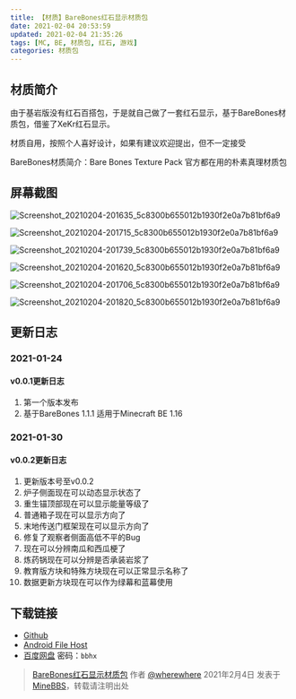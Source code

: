 ```yaml
---
title: 【材质】BareBones红石显示材质包
date: 2021-02-04 20:53:59
updated: 2021-02-04 21:35:26
tags: [MC, BE, 材质包, 红石, 游戏]
categories: 材质包
---
```

## 材质简介

<script src="https://cdn.jsdelivr.net/npm/hexo-tag-bilibili-card/components/bilibili-card/bilibili-card.js" data-pjax async></script>
<bilibili-card vid="BV19v411W7eo" type="video" title="【MCBE】预告-Bare Bones塑料材质红石辅助显示预览" author="where-where" cover="http://i2.hdslb.com/bfs/archive/367afe4dc94f54f71b0073dff5d8338d2bd36ac1.jpg" duration="01:24" views="1129" comments="6" favorites="5" coins="11" likes="27"></bilibili-card>

由于基岩版没有红石百搭包，于是就自己做了一套红石显示，基于BareBones材质包，借鉴了XeKr红石显示。

材质自用，按照个人喜好设计，如果有建议欢迎提出，但不一定接受

BareBones材质简介：Bare Bones Texture Pack 官方都在用的朴素真理材质包

## 屏幕截图

![Screenshot_20210204-201635_5c8300b655012b1930f2e0a7b81bf6a9](https://github.com/user-attachments/assets/40139ea2-d666-4b12-a1e8-c4a05fbee255)

![Screenshot_20210204-201715_5c8300b655012b1930f2e0a7b81bf6a9](https://github.com/user-attachments/assets/65f2abb0-add6-475e-bdef-6d2975d56d16)<!--more-->

![Screenshot_20210204-201739_5c8300b655012b1930f2e0a7b81bf6a9](https://github.com/user-attachments/assets/a998772e-c00a-43aa-ba97-b6f1c62e4fb1)

![Screenshot_20210204-201620_5c8300b655012b1930f2e0a7b81bf6a9](https://github.com/user-attachments/assets/ad7c4520-da97-4f49-b236-b02fa11b91b7)

![Screenshot_20210204-201706_5c8300b655012b1930f2e0a7b81bf6a9](https://github.com/user-attachments/assets/b921c6df-5582-4ccc-9063-2ffdab3227d3)

![Screenshot_20210204-201820_5c8300b655012b1930f2e0a7b81bf6a9](https://github.com/user-attachments/assets/a78e5875-806c-4ac8-ada7-80e9078f28cc)

## 更新日志

### 2021-01-24
#### v0.0.1更新日志

<bilibili-card vid="BV1Df4y1k7mz" type="video" title="【MCBE】BareBones红石显示v0.0.1发布了！" author="where-where" cover="http://i2.hdslb.com/bfs/archive/11ca3dcf44e46a423dcbc3e78baa55c006db5fab.jpg" duration="05:34" views="4006" danmakus="1" comments="25" favorites="46" coins="22" likes="88"></bilibili-card>

1. 第一个版本发布
2. 基于BareBones 1.1.1 适用于Minecraft BE 1.16

### 2021-01-30
#### v0.0.2更新日志

<bilibili-card vid="BV1ft4y1q7RF" type="video" title="【MCBE】BareBones红石显示v0.0.2发布了！" author="where-where" cover="http://i1.hdslb.com/bfs/archive/13ba453dbe449cae39dff8878afea0d0026912b1.jpg" duration="04:51" views="5293" danmakus="5" comments="29" favorites="59" coins="46" likes="109"></bilibili-card>

1. 更新版本号至v0.0.2
2. 炉子侧面现在可以动态显示状态了
3. 重生锚顶部现在可以显示能量等级了
1. 普通箱子现在可以显示方向了
1. 末地传送门框架现在可以显示方向了
1. 修复了观察者侧面高低不平的Bug
1. 现在可以分辨南瓜和西瓜梗了
1. 炼药锅现在可以分辨是否承装岩浆了
1. 教育版方块和特殊方块现在可以正常显示名称了
1. 数据更新方块现在可以作为绿幕和蓝幕使用

## 下载链接

- [Github](https://github.com/wherewhere/RedStone-Assistive/releases)
- [Android File Host](https://www.androidfilehost.com/?w=files&flid=322278)
- [百度网盘](https://pan.baidu.com/s/12dZHtQmn216qPxEILeZZ6Q) 密码：`bbhx`

> [BareBones红石显示材质包](https://www.minebbs.com/resources/barebones.2116) 作者 [@wherewhere](https://www.minebbs.com/members/wherewhere.5555) 2021年2月4日 发表于 [MineBBS](https://www.minebbs.com "minebbs")，转载请注明出处
